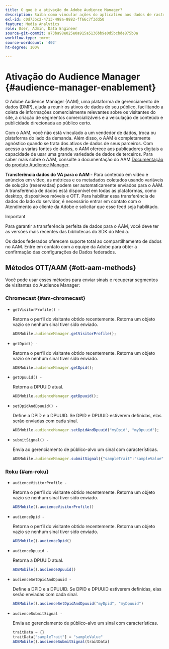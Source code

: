 ```yaml
---
title: O que é a ativação do Adobe Audience Manager?
description: Saiba como vincular ações do aplicativo aos dados de rastreamento de mídia sem precisar de regras de processamento adicionais e variáveis personalizadas.
exl-id: c0d73bc2-4713-498a-8882-ff66c7f3dd50
feature: Media Analytics
role: User, Admin, Data Engineer
source-git-commit: a73ba98e025e0a915a5136bb9e0d5bcbde875b0a
workflow-type: tm+mt
source-wordcount: '402'
ht-degree: 100%

---
```


# Ativação do Audience Manager {#audience-manager-enablement}

O Adobe Audience Manager (AAM), uma plataforma de gerenciamento de dados (DMP), ajuda a reunir os ativos de dados do seu público, facilitando a coleta de informações comercialmente relevantes sobre os visitantes do site, a criação de segmentos comercializáveis e a veiculação de conteúdo e publicidade direcionada ao público certo.

Com o AAM, você não está vinculado a um vendedor de dados, troca ou plataforma do lado da demanda. Além disso, o AAM é completamente agnóstico quando se trata dos ativos de dados de seus parceiros. Com acesso a várias fontes de dados, o AAM oferece aos publicadores digitais a capacidade de usar uma grande variedade de dados de terceiros. Para saber mais sobre o AAM, consulte a documentação do AAM [Documentação do produto Audience Manager](https://docs.adobe.com/content/help/pt-BR/experience-cloud/user-guides/home.html).

**Transferência dados do VA para o AAM -** Para conteúdo em vídeo e anúncios em vídeo, as métricas e os metadados coletados usando variáveis de solução (reservadas) podem ser automaticamente enviados para o AAM. A transferência de dados está disponível em todas as plataformas, como desktop, dispositivos móveis e OTT. Para habilitar essa transferência de dados do lado do servidor, é necessário entrar em contato com o Atendimento ao cliente da Adobe e solicitar que esse feed seja habilitado.

>[!IMPORTANT]
>
>Para garantir a transferência perfeita de dados para o AAM, você deve ter as versões mais recentes das bibliotecas do SDK do Media.

Os dados federados oferecem suporte total ao compartilhamento de dados no AAM. Entre em contato com a equipe da Adobe para obter a confirmação das configurações de Dados federados.

## Métodos OTT/AAM {#ott-aam-methods}

Você pode usar esses métodos para enviar sinais e recuperar segmentos de visitantes do Audience Manager:

### Chromecast {#am-chromecast}

* `getVisitorProfile() -`

   Retorna o perfil do visitante obtido recentemente. Retorna um objeto vazio se nenhum sinal tiver sido enviado.

   ```js
   ADBMobile.audienceManager.getVisitorProfile();
   ```

* `getDpid() -`

   Retorna o perfil do visitante obtido recentemente. Retorna um objeto vazio se nenhum sinal tiver sido enviado.

   ```js
   ADBMobile.audienceManager.getDpid();
   ```

* `getDpuuid() -`

   Retorna a DPUUID atual.

   ```js
   ADBMobile.audienceManager.getDpuuid();
   ```

* `setDpidAndDpuuid() -`

   Define a DPID e a DPUUID. Se DPID e DPUUID estiverem definidas, elas serão enviadas com cada sinal.

   ```js
   ADBMobile.audienceManager.setDpidAndDpuuid("myDpid", "myDpuuid");
   ```

* `submitSignal() -`

   Envia ao gerenciamento de público-alvo um sinal com características.

   ```js
   ADBMobile.audienceManager.submitSignal({"sampleTrait":"sampleValue"});
   ```

### Roku {#am-roku}

* `audienceVisitorProfile -`

   Retorna o perfil do visitante obtido recentemente. Retorna um objeto vazio se nenhum sinal tiver sido enviado.

   ```js
   ADBMobile().audienceVisitorProfile()
   ```

* `audienceDpid -`

   Retorna o perfil do visitante obtido recentemente. Retorna um objeto vazio se nenhum sinal tiver sido enviado.

   ```js
   ADBMobile().audienceDpid()
   ```

* `audienceDpuuid -`

   Retorna a DPUUID atual.

   ```js
   ADBMobile().audienceDpuuid()
   ```

* `audienceSetDpidAndDpuuid -`

   Define a DPID e a DPUUID. Se DPID e DPUUID estiverem definidas, elas serão enviadas com cada sinal.

   ```js
   ADBMobile().audienceSetDpidAndDpuuid("myDpid", "myDpuuid")
   ```

* `audienceSubmitSignal -`

   Envia ao gerenciamento de público-alvo um sinal com características.

   ```js
   traitData = {}
   traitData["sampleTrait"] = "sampleValue"
   ADBMobile().audienceSubmitSignal(traitData)
   ```
